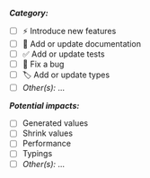 <!-- Context of the PR: short description and potentially linked issues -->

<!-- ...a few words to describe the content of this PR...               -->
<!-- ... -->

<!-- Type of PR: [ ] unchecked / [ ] checked -->
**_Category:_**

- [ ] ⚡️ Introduce new features
- [ ] 📝 Add or update documentation
- [ ] ✅ Add or update tests
- [ ] 🐛 Fix a bug
- [ ] 🏷️ Add or update types
- [ ] _Other(s):_ ...
<!-- Don't forget to add the gitmoji icon in the name of the PR -->
<!-- See: https://gitmoji.dev/                                  -->

<!-- Fixing bugs, adding feastures... may impact existing ones           -->
<!-- in order to track potential issues that could be related to your PR -->
<!-- please check the impacts and describe more precisely what to expect -->

**_Potential impacts:_**

<!-- Generated values: Can your change impact any of the existing generators in terms of generated values, if so which ones? when? -->
<!-- Shrink values:    Can your change impact any of the existing generators in terms of shrink values, if so which ones? when? -->
<!-- Performance:      Can it require some typings changes on user side? Please give more details -->
<!-- Typings:          Is there a potential performance impact? In which cases? -->
- [ ] Generated values
- [ ] Shrink values
- [ ] Performance
- [ ] Typings
- [ ] _Other(s):_ ...
